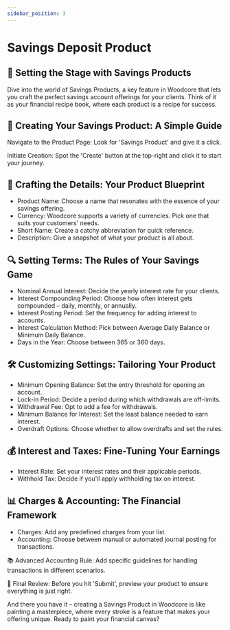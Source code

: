 ```yaml
---
sidebar_position: 3
---
```


# Savings Deposit Product

## 🌟 Setting the Stage with Savings Products
Dive into the world of Savings Products, a key feature in Woodcore that lets you craft the perfect savings account offerings for your clients. Think of it as your financial recipe book, where each product is a recipe for success.

## 🚀 Creating Your Savings Product: A Simple Guide

Navigate to the Product Page: Look for 'Savings Product' and give it a click.

Initiate Creation: Spot the 'Create' button at the top-right and click it to start your journey.

## 📝 Crafting the Details: Your Product Blueprint

- Product Name: Choose a name that resonates with the essence of your savings offering.
- Currency: Woodcore supports a variety of currencies. Pick one that suits your customers' needs.
- Short Name: Create a catchy abbreviation for quick reference.
- Description: Give a snapshot of what your product is all about.

## 🔍 Setting Terms: The Rules of Your Savings Game

- Nominal Annual Interest: Decide the yearly interest rate for your clients.
- Interest Compounding Period: Choose how often interest gets compounded – daily, monthly, or annually.
- Interest Posting Period: Set the frequency for adding interest to accounts.
- Interest Calculation Method: Pick between Average Daily Balance or Minimum Daily Balance.
- Days in the Year: Choose between 365 or 360 days.

## 🛠️ Customizing Settings: Tailoring Your Product

- Minimum Opening Balance: Set the entry threshold for opening an account.
- Lock-in Period: Decide a period during which withdrawals are off-limits.
- Withdrawal Fee: Opt to add a fee for withdrawals.
- Minimum Balance for Interest: Set the least balance needed to earn interest.
- Overdraft Options: Choose whether to allow overdrafts and set the rules.

## 💰 Interest and Taxes: Fine-Tuning Your Earnings

- Interest Rate: Set your interest rates and their applicable periods.
- Withhold Tax: Decide if you'll apply withholding tax on interest.

## 📊 Charges & Accounting: The Financial Framework

- Charges: Add any predefined charges from your list.
- Accounting: Choose between manual or automated journal posting for transactions.

📚 Advanced Accounting Rule: Add specific guidelines for handling transactions in different scenarios.

👀 Final Review: Before you hit 'Submit', preview your product to ensure everything is just right.

And there you have it – creating a Savings Product in Woodcore is like painting a masterpiece, where every stroke is a feature that makes your offering unique. Ready to paint your financial canvas?